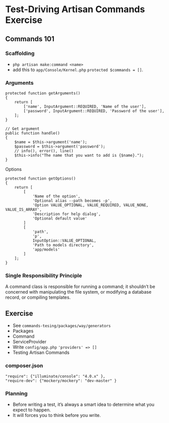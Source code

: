 # Test-Driving Artisan Commands Exercise

## Commands 101

### Scaffolding
* `php artisan make:command <name>`
* add this to `app/Console/Kernel.php` `protected $commands = []`.

### Arguments
```
protected function getArguments()
{
    return [
        ['name', InputArgument::REQUIRED, 'Name of the user'],
        ['password', InputArgument::REQUIRED, 'Password of the user'],
    ];
}

// Get argument
public function handle()
{
    $name = $this->argument('name');
    $password = $this->argument('password');
    // info(), error(), line()
    $this->info("The name that you want to add is {$name}.");
}
```

Options
```
protected function getOptions()
{
    return [
        [
            'Name of the option',
            'Optional alias --path becomes -p',
            'Option VALUE_OPTIONAL, VALUE_REQUIRED, VALUE_NONE, VALUE_IS_ARRAY',
            'Description for help dialog',
            'Optional default value'
        ]
        [
            'path',
            'p',
            InputOption::VALUE_OPTIONAL,
            'Path to models directory',
            'app/models'
        ]
    ];
}
```

### Single Responsibility Principle
A command class is responsible for running a command; it shouldn’t be concerned with manipulating the file system, or modifying a database record, or compiling templates.

## Exercise
* See `commands-tesing/packages/way/generators`
* Packages
* Command
* ServiceProvider
* Write `config/app.php` `'providers' => []`
* Testing Artisan Commands

### composer.json
```
"require": {"illuminate/console": "4.0.x" },
"require-dev": {"mockery/mockery": "dev-master" }
```

### Planning
* Before writing a test, it’s always a smart idea to determine what you expect to happen.
* It will forces you to think before you write.
